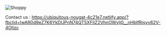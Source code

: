 
![Shoppy](https://i.ibb.co/W6g39w3/image.png)

Contact us : https://ubiquitous-nougat-4c21e7.netlify.app/?fbclid=IwAR0d9eZ7K6YkDUPnN74QT5XFIiZ2VhnOWvlj0__nHblfRjsyv62V-4OlIzc
